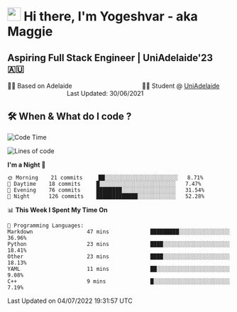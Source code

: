 <h1><img src="https://emojis.slackmojis.com/emojis/images/1531849430/4246/blob-sunglasses.gif?1531849430" width="30"/> Hi there, I'm Yogeshvar - aka Maggie</h1>

## Aspiring Full Stack Engineer | UniAdelaide'23 🇦🇺  
🏂🏻  Based on Adelaide &nbsp;&nbsp;&nbsp;&nbsp;&nbsp;&nbsp;&nbsp;&nbsp;&nbsp;&nbsp;&nbsp;&nbsp;&nbsp;&nbsp;&nbsp;&nbsp;&nbsp;&nbsp;&nbsp;&nbsp;&nbsp;&nbsp;&nbsp;&nbsp;&nbsp;&nbsp;&nbsp;&nbsp;&nbsp;&nbsp;&nbsp;&nbsp;&nbsp;&nbsp;&nbsp;&nbsp;&nbsp;&nbsp;&nbsp;👨‍💻 Student @ [UniAdelaide](https://www.adelaide.edu.au)   &nbsp;&nbsp;&nbsp;&nbsp;&nbsp;&nbsp;&nbsp;&nbsp;&nbsp;&nbsp;&nbsp;&nbsp;&nbsp;&nbsp;&nbsp;&nbsp;&nbsp;&nbsp;&nbsp;&nbsp;&nbsp;&nbsp;&nbsp;&nbsp;&nbsp;&nbsp;&nbsp;&nbsp;&nbsp;&nbsp;&nbsp;&nbsp; &nbsp;Last Updated: 30/06/2021

## 🛠 When & What do I code ?  

<!--START_SECTION:waka-->
![Code Time](http://img.shields.io/badge/Code%20Time-1%2C583%20hrs%2031%20mins-blue)

![Lines of code](https://img.shields.io/badge/From%20Hello%20World%20I%27ve%20Written-2%20Million%20lines%20of%20code-blue)

**I'm a Night 🦉** 

```text
🌞 Morning    21 commits     ██░░░░░░░░░░░░░░░░░░░░░░░   8.71% 
🌆 Daytime    18 commits     █░░░░░░░░░░░░░░░░░░░░░░░░   7.47% 
🌃 Evening    76 commits     ████████░░░░░░░░░░░░░░░░░   31.54% 
🌙 Night      126 commits    █████████████░░░░░░░░░░░░   52.28%

```


📊 **This Week I Spent My Time On** 

```text
💬 Programming Languages: 
Markdown                 47 mins             █████████░░░░░░░░░░░░░░░░   36.96% 
Python                   23 mins             ████░░░░░░░░░░░░░░░░░░░░░   18.41% 
Other                    23 mins             ████░░░░░░░░░░░░░░░░░░░░░   18.13% 
YAML                     11 mins             ██░░░░░░░░░░░░░░░░░░░░░░░   9.08% 
C++                      9 mins              █░░░░░░░░░░░░░░░░░░░░░░░░   7.19%

```


 Last Updated on 04/07/2022 19:31:57 UTC
<!--END_SECTION:waka-->
